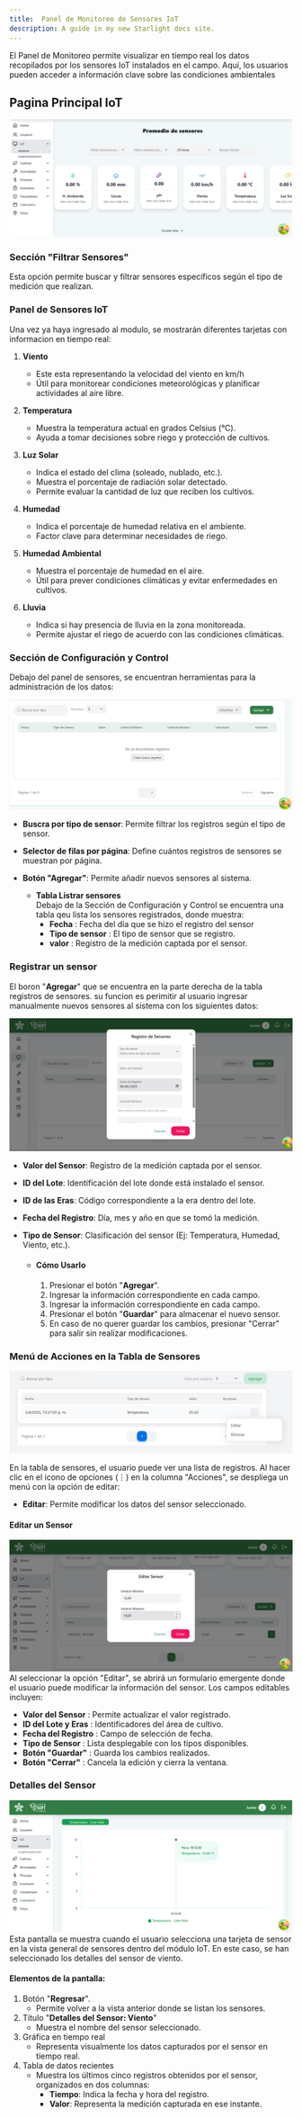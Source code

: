 ```yaml
---
title:  Panel de Monitoreo de Sensores IoT
description: A guide in my new Starlight docs site.
---
```


El Panel de Monitoreo permite visualizar en tiempo real los datos recopilados por los sensores IoT instalados en el campo. Aquí, los usuarios pueden acceder a información clave sobre las condiciones ambientales

## Pagina Principal IoT
![Captura de pantalla de inicio IoT](../iot/public/inicio.png)  

### Sección "Filtrar Sensores"
Esta opción permite buscar y filtrar sensores específicos según el tipo de medición que realizan.

### Panel de Sensores IoT
Una vez ya haya ingresado al modulo, se mostrarán diferentes tarjetas con informacion en tiempo real:

1. **Viento** 
    - Este esta representando la velocidad del viento en km/h
    - Útil para monitorear condiciones meteorológicas y planificar actividades al aire libre.

2. **Temperatura**
    - Muestra la temperatura actual en grados Celsius (°C).
    - Ayuda a tomar decisiones sobre riego y protección de cultivos.

3. **Luz Solar**
    - Indica el estado del clima (soleado, nublado, etc.).
    - Muestra el porcentaje de radiación solar detectado.
    - Permite evaluar la cantidad de luz que reciben los cultivos.

4. **Humedad**
    - Indica el porcentaje de humedad relativa en el ambiente.
    - Factor clave para determinar necesidades de riego.

5. **Humedad Ambiental**
    - Muestra el porcentaje de humedad en el aire.
    - Útil para prever condiciones climáticas y evitar enfermedades en cultivos.

6. **Lluvia**
    - Indica si hay presencia de lluvia en la zona monitoreada.
    - Permite ajustar el riego de acuerdo con las condiciones climáticas.


### Sección de Configuración y Control
Debajo del panel de sensores, se encuentran herramientas para la administración de los datos:

![Sección de Configuración y Control](../iot/public/Sección%20de%20Configuración%20y%20Control.png)

- **Buscra por tipo de sensor**:
Permite filtrar los registros según el tipo de sensor.

- **Selector de filas por página**: 
Define cuántos registros de sensores se muestran por página.

- **Botón "Agregar"**:
Permite añadir nuevos sensores al sistema.

    - **Tabla Listrar sensores**
    <br/> Debajo de la Sección de Configuración y Control se encuentra una tabla qeu lista los sensores registrados, donde muestra:
        - **Fecha** : Fecha del día que se hizo el registro del sensor
        - **Tipo de sensor** : El tipo de sensor que se registro.
        - **valor** : Registro de la medición captada por el sensor.

### Registrar un sensor
El boron "**Agregar**" que se encuentra en la parte derecha de la tabla registros de sensores. su funcion es perimitir al usuario ingresar manualmente nuevos sensores al sistema con los siguientes datos:

![Registrar un sensor](../iot/public/Registrar%20un%20sensor.png)

- **Valor del Sensor**: Registro de la medición captada por el sensor.
- **ID del Lote**: Identificación del lote donde está instalado el sensor.
- **ID de las Eras**: Código correspondiente a la era dentro del lote.
- **Fecha del Registro**: Día, mes y año en que se tomó la medición.
- **Tipo de Sensor**: Clasificación del sensor (Ej: Temperatura, Humedad, Viento, etc.).
    
    - #### Cómo Usarlo
        1. Presionar el botón "**Agregar**".
        2. Ingresar la información correspondiente en cada campo.
        3. Ingresar la información correspondiente en cada campo.
        4. Presionar el botón "**Guardar**" para almacenar el nuevo sensor.
        5. En caso de no querer guardar los cambios, presionar "Cerrar" para salir sin realizar modificaciones.

### Menú de Acciones en la Tabla de Sensores

![Acciones](../iot/public/acciones.png)

En la tabla de sensores, el usuario puede ver una lista de registros. Al hacer clic en el icono de opciones (⋮) en la columna "Acciones", se despliega un menú con la opción de editar:

- **Editar**: Permite modificar los datos del sensor seleccionado.

#### Editar un Sensor
![Editar](../iot/public/editar.png)
<br/>Al seleccionar la opción "Editar", se abrirá un formulario emergente donde el usuario puede modificar la información del sensor. Los campos editables incluyen: 
- **Valor del Sensor** : Permite actualizar el valor registrado.
- **ID del Lote y Eras** : Identificadores del área de cultivo.
- **Fecha del Registro** : Campo de selección de fecha.
- **Tipo de Sensor** : Lista desplegable con los tipos disponibles.
- **Botón "Guardar"** : Guarda los cambios realizados.
- **Botón "Cerrar"** : Cancela la edición y cierra la ventana.

### Detalles del Sensor
![Detalles](../iot/public/ultima.png)
<br/>
Esta pantalla se muestra cuando el usuario selecciona una tarjeta de sensor en la vista general de sensores dentro del módulo IoT. En este caso, se han seleccionado los detalles del sensor de viento.

#### Elementos de la pantalla:
1. Botón "**Regresar**".
    - Permite volver a la vista anterior donde se listan los sensores.
2. Título "**Detalles del Sensor: Viento**"
    - Muestra el nombre del sensor seleccionado.
3. Gráfica en tiempo real
    - Representa visualmente los datos capturados por el sensor en tiempo real.
4. Tabla de datos recientes
    - Muestra los últimos cinco registros obtenidos por el sensor, organizados en dos columnas:
        - **Tiempo**: Indica la fecha y hora del registro.
        - **Valor**: Representa la medición capturada en ese instante.

